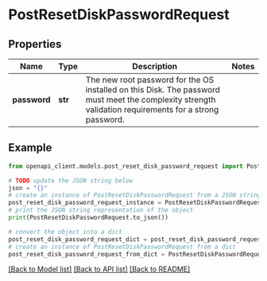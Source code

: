 # PostResetDiskPasswordRequest


## Properties

Name | Type | Description | Notes
------------ | ------------- | ------------- | -------------
**password** | **str** | The new root password for the OS installed on this Disk. The password must meet the complexity strength validation requirements for a strong password. | 

## Example

```python
from openapi_client.models.post_reset_disk_password_request import PostResetDiskPasswordRequest

# TODO update the JSON string below
json = "{}"
# create an instance of PostResetDiskPasswordRequest from a JSON string
post_reset_disk_password_request_instance = PostResetDiskPasswordRequest.from_json(json)
# print the JSON string representation of the object
print(PostResetDiskPasswordRequest.to_json())

# convert the object into a dict
post_reset_disk_password_request_dict = post_reset_disk_password_request_instance.to_dict()
# create an instance of PostResetDiskPasswordRequest from a dict
post_reset_disk_password_request_from_dict = PostResetDiskPasswordRequest.from_dict(post_reset_disk_password_request_dict)
```
[[Back to Model list]](../README.md#documentation-for-models) [[Back to API list]](../README.md#documentation-for-api-endpoints) [[Back to README]](../README.md)


